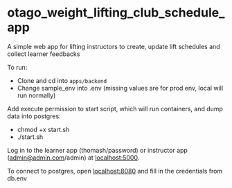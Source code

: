 # otago_weight_lifting_club_schedule_app

A simple web app for lifting instructors to create, update lift schedules and collect learner feedbacks

To run:

- Clone and cd into `apps/backend`
- Change sample_env into .env (missing values are for prod env, local will run normally)

Add execute permission to start script, which will run containers, and dump data into postgres:

- chmod +x start.sh
- ./start.sh

Log in to the learner app (thomash/password) or instructor app (admin@admin.com/admin) at [localhost:5000](localhost:5000).

To connect to postgres, open [localhost:8080](localhost:8080) and fill in the credentials from db.env
